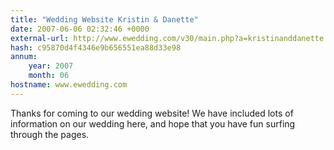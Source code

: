 ```yaml
---
title: "Wedding Website Kristin & Danette"
date: 2007-06-06 02:32:46 +0000
external-url: http://www.ewedding.com/v30/main.php?a=kristinanddanette
hash: c95870d4f4346e9b656551ea88d33e98
annum:
    year: 2007
    month: 06
hostname: www.ewedding.com
---
```


Thanks for coming to our wedding website! We have included lots of information on our wedding here, and hope that you have fun surfing through the pages.
